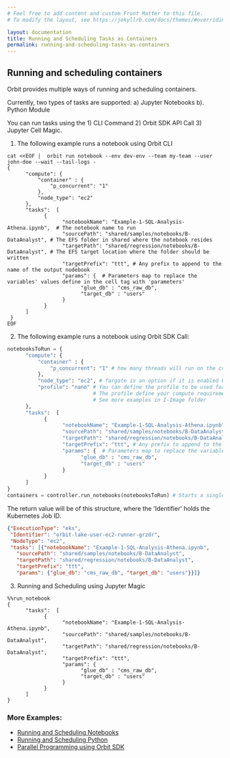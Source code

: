 ```yaml
---
# Feel free to add content and custom Front Matter to this file.
# To modify the layout, see https://jekyllrb.com/docs/themes/#overriding-theme-defaults

layout: documentation
title: Running and Scheduling Tasks as Containers
permalink: running-and-scheduling-tasks-as-containers
---
```


## Running and scheduling containers

Orbit provides multiple ways of running and scheduling containers.

Currently, two types of tasks are supported: a) Jupyter Notebooks b). Python Module

You can run tasks using the 1) CLI Command 2) Orbit SDK API Call 3) Jupyter Cell Magic.  

1. The following example runs a notebook using Orbit CLI

```shell
cat <<EOF |  orbit run notebook --env dev-env --team my-team --user john-doe --wait --tail-logs -
{
      "compute": {
          "container" : {
              "p_concurrent": "1"
          },
          "node_type": "ec2"
      },
      "tasks":  [
            {
                  "notebookName": "Example-1-SQL-Analysis-Athena.ipynb",  # The notebook name to run
                  "sourcePath": "shared/samples/notebooks/B-DataAnalyst", # The EFS folder in shared where the notebook resides
                  "targetPath": "shared/regression/notebooks/B-DataAnalyst", # The EFS target location where the folder should be written
                  "targetPrefix": "ttt", # Any prefix to append to the name of the output nodebook
                  "params": {  # Parameters map to replace the variables' values define in the cell tag with 'parameters'
                        "glue_db" : "cms_raw_db",
                        "target_db" : "users"
                  }      
            }
      ]  
 }
EOF
```

2.  The following example runs a notebook using Orbit SDK Call:

```python
notebooksToRun = {
      "compute": {
          "container" : {
              "p_concurrent": "1" # how many threads will run on the container to execucte tasks
          },
          "node_type": "ec2", # fargate is an option if it is enabled by your orbit team deployment
          "profile": "nano" # You can define the profile to be used for the container.  
                            # The profile define your compute requirements as well as the image the container use.
                            # See more examples in I-Image folder
      },
      "tasks":  [
            {
                  "notebookName": "Example-1-SQL-Analysis-Athena.ipynb",  # The notebook name to run
                  "sourcePath": "shared/samples/notebooks/B-DataAnalyst", # The EFS folder in shared where the notebook resides
                  "targetPath": "shared/regression/notebooks/B-DataAnalyst", # The EFS target location where the folder should be written
                  "targetPrefix": "ttt", # Any prefix to append to the name of the output nodebook
                  "params": {  # Parameters map to replace the variables' values define in the cell tag with 'parameters'
                        "glue_db" : "cms_raw_db",
                        "target_db" : "users"
                  }      
            }
      ]  
}
containers = controller.run_notebooks(notebooksToRun) # Starts a single container to execute give task
```

The return value will be of this structure, where the 'Identifier' holds the Kubernetes Job ID.
```json
{"ExecutionType": "eks",
 "Identifier": "orbit-lake-user-ec2-runner-grzdr",
 "NodeType": "ec2",
 "tasks": [{"notebookName": "Example-1-SQL-Analysis-Athena.ipynb",
   "sourcePath": "shared/samples/notebooks/B-DataAnalyst",
   "targetPath": "shared/regression/notebooks/B-DataAnalyst",
   "targetPrefix": "ttt",
   "params": {"glue_db": "cms_raw_db", "target_db": "users"}}]}
```

3. Running and Scheduling using Jupyter Magic

```jupyter
%%run_notebook
{    
      "tasks":  [
            {
                  "notebookName": "Example-1-SQL-Analysis-Athena.ipynb",
                  "sourcePath": "shared/samples/notebooks/B-DataAnalyst",
                  "targetPath": "shared/regression/notebooks/B-DataAnalyst",
                  "targetPrefix": "ttt",
                  "params": {
                        "glue_db" : "cms_raw_db",
                        "target_db" : "users"
                  }      
            }
      ]  
}
```


### More Examples:
-  [Running and Scheduling Notebooks](https://nbviewer.jupyter.org/github/awslabs/aws-orbit-workbench/blob/main/samples/notebooks/B-DataAnalyst/Example-8-SDK-Controller-Sched.ipynb)
-  [Running and Scheduling Python](tbd)
-  [Parallel Programming using Orbit SDK](tbd)

